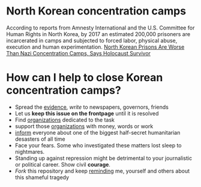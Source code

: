 # North Korean concentration camps

According to reports from Amnesty International and the U.S. Committee for Human Rights in North Korea, by 2017 an estimated 200,000 prisoners are incarcerated in camps and subjected to forced labor, physical abuse, execution and human experimentation. [North Korean Prisons Are Worse Than Nazi Concentration Camps, Says Holocaust Survivor](https://www.huffingtonpost.com/entry/north-korean-prisons-nazi-camps_us_5a2fad6ce4b0461754330e3d) 

# How can I help to close Korean concentration camps?

* Spread the [evidence](../../wiki/evidence), *write* to newspapers, governors, friends
* Let us **keep this issue on the frontpage** until it is resolved
* Find [organizations](../../wiki/organizations) dedicated to the task
* support those [organizations](../../wiki/organizations) with money, words or work
* [inform](../../wiki/evidence) everyone about one of the biggest half-secret humanitarian desasters of all time
* Face your fears. Some who investigated these matters lost sleep to nightmares.
* Standing up against repression might be detrimental to your journalistic or political career. Show civil **courage**. 
* *Fork* this repository and keep [reminding](../../wiki/evidence) me, yourself and others about this shameful tragedy
